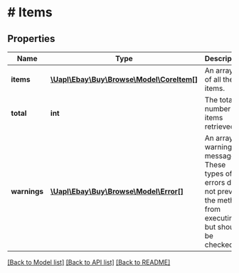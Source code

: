 # # Items

## Properties

Name | Type | Description | Notes
------------ | ------------- | ------------- | -------------
**items** | [**\Uapl\Ebay\Buy\Browse\Model\CoreItem[]**](CoreItem.md) | An arraylist of all the items. | [optional]
**total** | **int** | The total number of items retrieved. | [optional]
**warnings** | [**\Uapl\Ebay\Buy\Browse\Model\Error[]**](Error.md) | An array of warning messages. These types of errors do not prevent the method from executing but should be checked. | [optional]

[[Back to Model list]](../../README.md#models) [[Back to API list]](../../README.md#endpoints) [[Back to README]](../../README.md)
